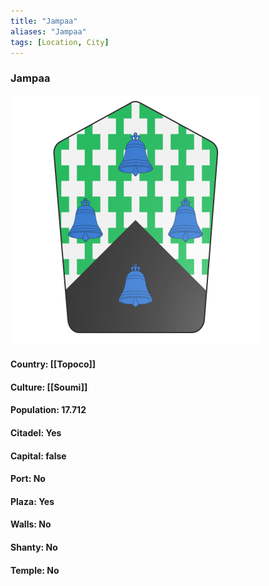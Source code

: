 ```yaml
---
title: "Jampaa"
aliases: "Jampaa"
tags: [Location, City]
---
```

### Jampaa
![](attachment/30dd05c10cb89ab03f5a620dd8da7335.svg)

#### Country: [[Topoco]]

#### Culture: [[Soumi]]

#### Population: 17.712

#### Citadel: Yes

#### Capital: false

#### Port: No

#### Plaza: Yes

#### Walls: No

#### Shanty: No

#### Temple: No


